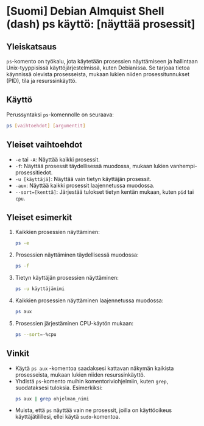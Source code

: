 # [Suomi] Debian Almquist Shell (dash) ps käyttö: [näyttää prosessit]

## Yleiskatsaus
`ps`-komento on työkalu, jota käytetään prosessien näyttämiseen ja hallintaan Unix-tyyppisissä käyttöjärjestelmissä, kuten Debianissa. Se tarjoaa tietoa käynnissä olevista prosesseista, mukaan lukien niiden prosessitunnukset (PID), tila ja resurssinkäyttö.

## Käyttö
Perussyntaksi `ps`-komennolle on seuraava:

```bash
ps [vaihtoehdot] [argumentit]
```

## Yleiset vaihtoehdot
- `-e` tai `-A`: Näyttää kaikki prosessit.
- `-f`: Näyttää prosessit täydellisessä muodossa, mukaan lukien vanhempi-prosessitiedot.
- `-u [käyttäjä]`: Näyttää vain tietyn käyttäjän prosessit.
- `-aux`: Näyttää kaikki prosessit laajennetussa muodossa.
- `--sort=[kenttä]`: Järjestää tulokset tietyn kentän mukaan, kuten `pid` tai `cpu`.

## Yleiset esimerkit
1. Kaikkien prosessien näyttäminen:
   ```bash
   ps -e
   ```

2. Prosessien näyttäminen täydellisessä muodossa:
   ```bash
   ps -f
   ```

3. Tietyn käyttäjän prosessien näyttäminen:
   ```bash
   ps -u käyttäjänimi
   ```

4. Kaikkien prosessien näyttäminen laajennetussa muodossa:
   ```bash
   ps aux
   ```

5. Prosessien järjestäminen CPU-käytön mukaan:
   ```bash
   ps --sort=-%cpu
   ```

## Vinkit
- Käytä `ps aux` -komentoa saadaksesi kattavan näkymän kaikista prosesseista, mukaan lukien niiden resurssinkäyttö.
- Yhdistä `ps`-komento muihin komentoriviohjelmiin, kuten `grep`, suodataksesi tuloksia. Esimerkiksi:
  ```bash
  ps aux | grep ohjelman_nimi
  ```
- Muista, että `ps` näyttää vain ne prosessit, joilla on käyttöoikeus käyttäjätilillesi, ellei käytä `sudo`-komentoa.